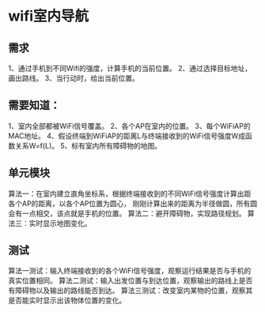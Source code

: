 # wifi室内导航


## 需求
1、通过手机到不同Wifi的强度，计算手机的当前位置。
2、通过选择目标地址，画出路线。
3、当行动时，给出当前位置。   

## 需要知道：
1、室内全部都被WiFi信号覆盖。
2、各个AP在室内的位置。
3、每个WiFiAP的MAC地址。
4、假设终端到WiFiAP的距离L与终端接收到的WiFi信号强度W成函数关系W=f(L)。
5、标有室内所有障碍物的地图。

## 单元模块
算法一：在室内建立直角坐标系，根据终端接收到的不同WiFi信号强度计算出距各个AP的距离，以各个AP位置为圆心，
刚刚计算出来的距离为半径做圆，所有圆会有一点相交，该点就是手机的位置。
算法二：避开障碍物，实现路径规划。
算法三：实时显示地图变化。

## 测试
算法一测试：输入终端接收到的各个WiFi信号强度，观察运行结果是否与手机的真实位置相同。
算法二测试：输入出发位置与到达位置，观察输出的路线上是否有障碍物以及输出的路线能否到达。
算法三测试：改变室内某物的位置，观察其是否能实时显示出该物体位置的变化。



